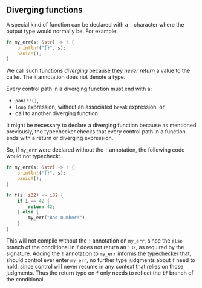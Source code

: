 ## Diverging functions

A special kind of function can be declared with a `!` character where the output type would normally be. For example:

```rust
fn my_err(s: &str) -> ! {
    println!("{}", s);
    panic!();
}
```

We call such functions *diverging* because they *never return* a value to the caller. The `!` annotation does not denote a type.

Every control path in a diverging function must end with a:
- `panic!()`,
- `loop` expression, without an associated `break` expression, or
- call to another diverging function

It might be necessary to declare a diverging function because as mentioned previously, the typechecker checks that every control path in a function ends with a return or diverging expression.

So, if `my_err` were declared without the `!` annotation, the following code would not typecheck:

```rust
fn my_err(s: &str) -> ! {
    println!("{}", s);
    panic!();
}

fn f(i: i32) -> i32 {
    if i == 42 {
        return 42;
    } else {
        my_err("Bad number!");
    }
}
```
This will not compile without the `!` annotation on `my_err`, since the `else` branch of the conditional in `f` does not return an `i32`, as required by the signature. Adding the `!` annotation to `my_err` informs the typechecker that, should control ever enter `my_err`, no further type judgments about `f` need to hold, since control will never resume in any context that relies on those judgments. Thus the return type on `f` only needs to reflect the `if` branch of the conditional.
